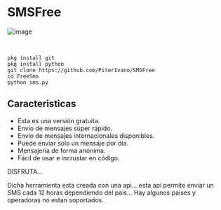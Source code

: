 # SMSFree
![image](https://user-images.githubusercontent.com/68443246/140597902-12cd19e2-d57c-4e7c-9485-6965f15318f6.png)

<br>

<pre><code>pkg install git<font></font>
pkg install python<font></font>
git clone https://github.com/PiterIvano/SMSFree<font></font>
cd FreeSms<font></font>
python sms.py<font></font>
</code></pre>

<h2>Caracteristicas</h2>
<ul>
<li><font style="vertical-align: inherit;"><font style="vertical-align: inherit;">Esta es una versión gratuita.</font></font></li>
<li><font style="vertical-align: inherit;"><font style="vertical-align: inherit;">Envío de mensajes súper rápido.</font></font></li>
<li><font style="vertical-align: inherit;"><font style="vertical-align: inherit;">Envío de mensajes internacionales disponibles.</font></font></li>
<li><font style="vertical-align: inherit;"><font style="vertical-align: inherit;">Puede enviar solo un mensaje por día.</font></font></li>
<li><font style="vertical-align: inherit;"><font style="vertical-align: inherit;">Mensajería de forma anónima.</font></font></li>
<li><font style="vertical-align: inherit;"><font style="vertical-align: inherit;">Fácil de usar e incrustar en código.</font></font></li>
</ul>

DISFRUTA...

Dicha herramienta esta creada con una api... esta api permite enviar un SMS cada 12 horas dependiendo del pais... Hay algunos paises y operadoras no estan soportados.
